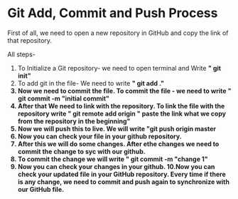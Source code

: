 <h1> Git Add, Commit and Push Process </h1>

First of all, we need to open a new repository in GitHub and copy the link of that repository.

All steps-
1. To Initialize a Git repository- we need to open terminal and Write <b> " git init" </b>
2. To add git in the file- We need to write <b> " git add ."
3. Now we need to commit the file. To commit the file - we need to write <b> " git commit -m "initial commit" </b>
4. After that We need to link with the repository. To link the file with the repository write " git remote add origin " paste the link what we copy from the repository in the beginning"
5. Now we will push this to live. We will write "git push origin master
6. Now you can check your file in your github repository.
7. After this we will do some changes. After ethe changes we need to commit the change to syc with our github.
8. To commit the change we will write " git commit -m "change 1"
9. Now you can check your changes in your github.
10.Now you can check your updated file in your GitHub repository. Every time if there is any change, we need to commit and push again to synchronize with our GitHub file.
